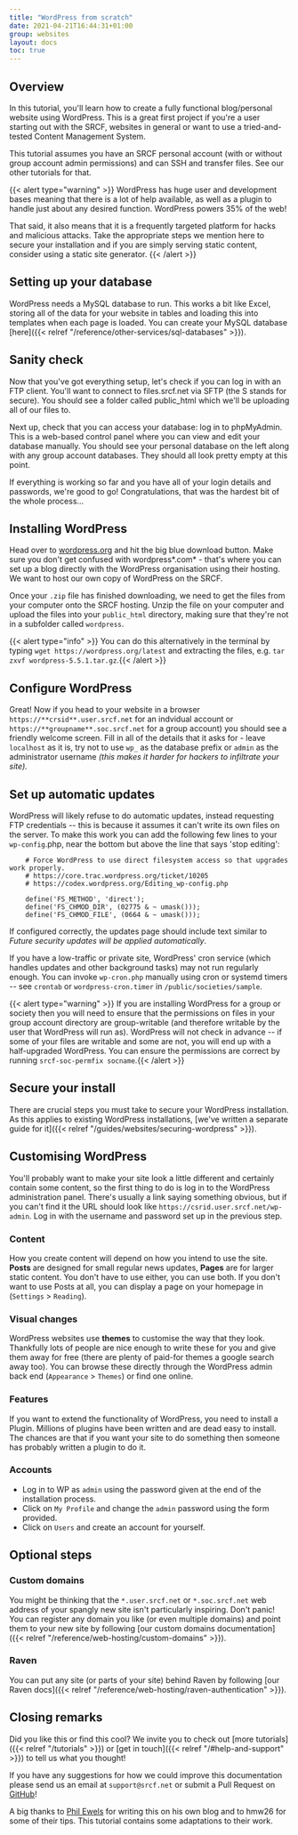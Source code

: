 ```yaml
---
title: "WordPress from scratch"
date: 2021-04-21T16:44:31+01:00
group: websites
layout: docs
toc: true
---
```


## Overview

In this tutorial, you'll learn how to create a fully functional
blog/personal website using WordPress. This is a great first project if
you're a user starting out with the SRCF, websites in general or want
to use a tried-and-tested Content Management System.

This tutorial assumes you have an SRCF personal account (with or without
group account admin permissions) and can SSH and transfer files. See our
other tutorials for that.

{{< alert type="warning" >}}
WordPress has huge user and
development bases meaning that there is a lot of help available, as well
as a plugin to handle just about any desired function. WordPress powers
35% of the web!

That said, it also means that it is a frequently targeted platform for hacks and malicious attacks. Take the appropriate steps we mention here to secure your installation and if you are simply serving static content, consider using a static site generator.
{{<  /alert >}}

## Setting up your database

WordPress needs a MySQL database to run. This works a bit like Excel,
storing all of the data for your website in tables and loading this into
templates when each page is loaded. You can create your MySQL database
[here]({{< relref "/reference/other-services/sql-databases" >}}).

## Sanity check

Now that you've got everything setup, let's check if you can log in
with an FTP client. You'll want to connect to files.srcf.net via SFTP
(the S stands for secure). You should see a folder called public\_html
which we'll be uploading all of our files to.

Next up, check that you can access your database: log in to phpMyAdmin.
This is a web-based control panel where you can view and edit your
database manually. You should see your personal database on the left
along with any group account databases. They should all look pretty
empty at this point.

If everything is working so far and you have all of your login details
and passwords, we're good to go! Congratulations, that was the hardest
bit of the whole process...

## Installing WordPress

Head over to [wordpress.org](https://wordpress.org/download/) and hit
the big blue download button. Make sure you don't get confused with
wordpress\*.com\* - that's where you can set up a blog directly with
the WordPress organisation using their hosting. We want to host our own
copy of WordPress on the SRCF.

Once your `.zip` file has finished downloading, we need to get the files
from your computer onto the SRCF hosting. Unzip the file on your
computer and upload the files into your `public_html` directory, making
sure that they're not in a subfolder called `wordpress`.

{{< alert type="info" >}}
You can do this alternatively in the terminal by typing
`wget https://wordpress.org/latest` and extracting the files, e.g.
`tar zxvf wordpress-5.5.1.tar.gz`.{{<  /alert >}}

## Configure WordPress

Great! Now if you head to your website in a browser
`https://**crsid**.user.srcf.net` for an indvidual account or
`https://**groupname**.soc.srcf.net` for a group account) you should see
a friendly welcome screen. Fill in all of the details that it asks for -
leave `localhost` as it is, try not to use `wp_` as the database prefix
or `admin` as the administrator username *(this makes it harder for
hackers to infiltrate your site).*

## Set up automatic updates

WordPress will likely refuse to do automatic updates, instead requesting
FTP credentials -- this is because it assumes it can't write its own
files on the server. To make this work you can add the following few
lines to your `wp-config`.php, near the bottom but above the line that
says 'stop editing':

```ApacheConf
    # Force WordPress to use direct filesystem access so that upgrades work properly.
    # https://core.trac.wordpress.org/ticket/10205
    # https://codex.wordpress.org/Editing_wp-config.php

    define('FS_METHOD', 'direct');
    define('FS_CHMOD_DIR', (02775 & ~ umask()));
    define('FS_CHMOD_FILE', (0664 & ~ umask()));
```

If configured correctly, the updates page should include text similar to
*Future security updates will be applied automatically*.

If you have a low-traffic or private site, WordPress' cron service
(which handles updates and other background tasks) may not run regularly
enough. You can invoke `wp-cron.php` manually using cron or systemd
timers -- see `crontab` or `wordpress-cron.timer` in
`/public/societies/sample`.

{{< alert type="warning" >}}
If you are installing WordPress for a group or society then you will
need to ensure that the permissions on files in your group account
directory are group-writable (and therefore writable by the user that
WordPress will run as). WordPress will not check in advance -- if some
of your files are writable and some are not, you will end up with a
half-upgraded WordPress. You can ensure the permissions are correct by
running `srcf-soc-permfix socname`.{{<  /alert >}}

## Secure your install

There are crucial steps you must take to secure your WordPress installation. As this applies to existing WordPress installations, [we've written a separate guide for it]({{< relref "/guides/websites/securing-wordpress" >}}).

## Customising WordPress

You'll probably want to make your site look a little different and
certainly contain some content, so the first thing to do is log in to
the WordPress administration panel. There's usually a link saying
something obvious, but if you can't find it the URL should look like
`https://csrid.user.srcf.net/wp-admin`. Log in with the username and
password set up in the previous step.

### Content

How you create content will depend on how you intend to use the site.
**Posts** are designed for small regular news updates, **Pages** are for
larger static content. You don't have to use either, you can use both.
If you don't want to use Posts at all, you can display a page on your
homepage in (`Settings` \> `Reading`).

### Visual changes

WordPress websites use **themes** to customise the way that they look.
Thankfully lots of people are nice enough to write these for you and
give them away for free (there are plenty of paid-for themes a google
search away too). You can browse these directly through the WordPress
admin back end (`Appearance` \> `Themes`) or find one online.

### Features

If you want to extend the functionality of WordPress, you need to
install a Plugin. Millions of plugins have been written and are dead
easy to install. The chances are that if you want your site to do
something then someone has probably written a plugin to do it.

### Accounts

- Log in to WP as `admin` using the password given at the end of the
    installation process.
- Click on `My Profile` and change the `admin` password using the form
    provided.
- Click on `Users` and create an account for yourself.

## Optional steps

### Custom domains

You might be thinking that the `*.user.srcf.net` or `*.soc.srcf.net` web
address of your spangly new site isn't particularly inspiring. Don't
panic! You can register any domain you like (or even multiple domains)
and point them to your new site by following
[our custom domains documentation]({{< relref "/reference/web-hosting/custom-domains" >}}).

### Raven

You can put any site (or parts of your site) behind Raven by following
[our Raven docs]({{< relref "/reference/web-hosting/raven-authentication" >}}).

## Closing remarks

Did you like this or find this cool? We invite you to check out
[more tutorials]({{< relref "/tutorials" >}})
or [get in touch]({{< relref "/#help-and-support" >}}) to tell us what you thought!

If you have any suggestions for how we could improve this documentation
please send us an email at `support@srcf.net` or submit a Pull Request
on [GitHub](https://github.com/SRCF/docs)!

A big thanks to [Phil Ewels](https://phil.ewels.co.uk/) for writing this
on his own blog and to hmw26 for some of their tips. This tutorial
contains some adaptations to their work.
